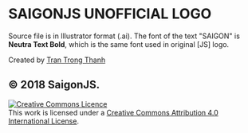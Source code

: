 # SAIGONJS UNOFFICIAL LOGO

Source file is in Illustrator format (.ai). The font of the text "SAIGON" is **Neutra Text Bold**, which is the same font used in original [JS] logo.

Created by [Tran Trong Thanh](https://github.com/trongthanh)

© 2018 SaigonJS.
---
<a rel="license" href="http://creativecommons.org/licenses/by/4.0/"><img alt="Creative Commons Licence" style="border-width:0" src="https://i.creativecommons.org/l/by/4.0/88x31.png" /></a><br />This work is licensed under a <a rel="license" href="http://creativecommons.org/licenses/by/4.0/">Creative Commons Attribution 4.0 International License</a>.

